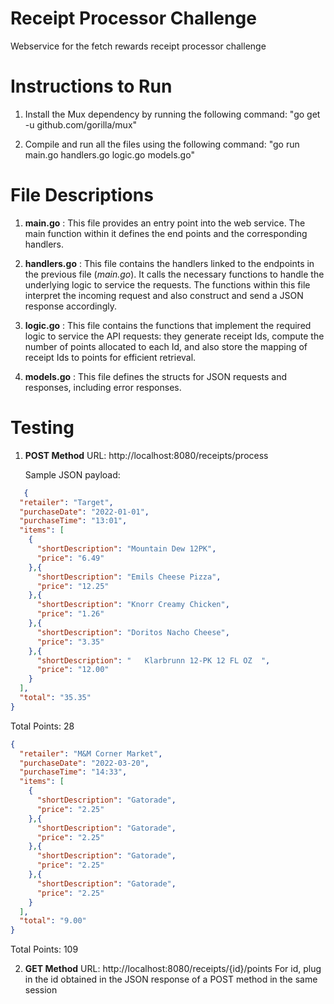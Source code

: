 # Receipt Processor Challenge
Webservice for the fetch rewards receipt processor challenge

# Instructions to Run
1. Install the Mux dependency by running the following command:
   "go get -u github.com/gorilla/mux"

2. Compile and run all the files using the following command:
   "go run main.go handlers.go logic.go models.go"

# File Descriptions 
1. **main.go** : This file provides an entry point into the web service. The main function within it defines the end points and the corresponding handlers.
   
2. **handlers.go** : This file contains the handlers linked to the endpoints in the previous file (*main.go*). It calls the necessary functions to handle the underlying logic to service the requests. The functions within this file interpret the incoming request and also construct and send a JSON response accordingly.

3. **logic.go** : This file contains the functions that implement the required logic to service the API requests: they generate receipt Ids, compute the number of points allocated to each Id, and also store the mapping of receipt Ids to points for efficient retrieval.

4. **models.go** : This file defines the structs for JSON requests and responses, including error responses. 

# Testing 
1. **POST Method**
   URL: http://localhost:8080/receipts/process

   Sample JSON payload:
   
```json
   {
  "retailer": "Target",
  "purchaseDate": "2022-01-01",
  "purchaseTime": "13:01",
  "items": [
    {
      "shortDescription": "Mountain Dew 12PK",
      "price": "6.49"
    },{
      "shortDescription": "Emils Cheese Pizza",
      "price": "12.25"
    },{
      "shortDescription": "Knorr Creamy Chicken",
      "price": "1.26"
    },{
      "shortDescription": "Doritos Nacho Cheese",
      "price": "3.35"
    },{
      "shortDescription": "   Klarbrunn 12-PK 12 FL OZ  ",
      "price": "12.00"
    }
  ],
  "total": "35.35"
}
```
Total Points: 28


```json
{
  "retailer": "M&M Corner Market",
  "purchaseDate": "2022-03-20",
  "purchaseTime": "14:33",
  "items": [
    {
      "shortDescription": "Gatorade",
      "price": "2.25"
    },{
      "shortDescription": "Gatorade",
      "price": "2.25"
    },{
      "shortDescription": "Gatorade",
      "price": "2.25"
    },{
      "shortDescription": "Gatorade",
      "price": "2.25"
    }
  ],
  "total": "9.00"
}
```
Total Points: 109

2. **GET Method**
   URL: http://localhost:8080/receipts/{id}/points
   For id, plug in the id obtained in the JSON response of a POST method in the same session
